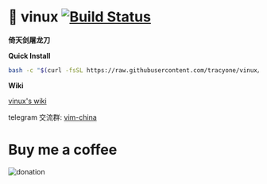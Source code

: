 # 🍎 vinux [![Build Status](https://travis-ci.org/tracyone/vinux.svg?branch=master)](https://travis-ci.org/tracyone/vinux)

**倚天剑屠龙刀**

**Quick Install**

```bash
bash -c "$(curl -fsSL https://raw.githubusercontent.com/tracyone/vinux/master/install.sh)"
```

**Wiki**

[vinux's wiki](https://github.com/tracyone/vinux/wiki)

telegram 交流群: [vim-china](https://t.me/joinchat/GTkBzg2y_qsQCPr-8S7Z7A)


# Buy me a coffee

![donation](https://cloud.githubusercontent.com/assets/4246425/24827592/553bc732-1c7f-11e7-8207-284cccbc2e5c.jpg)
